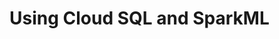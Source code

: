 # Using Cloud SQL and SparkML


<!--stackedit_data:
eyJoaXN0b3J5IjpbLTgwODMxMzQzMywtMTM1NzE0NTY3MV19
-->